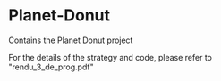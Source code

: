 # Planet-Donut
Contains the Planet Donut project

For the details of the strategy and code, please refer to "rendu_3_de_prog.pdf"
